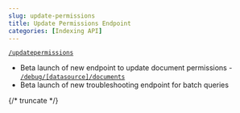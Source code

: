 ```yaml
---
slug: update-permissions
title: Update Permissions Endpoint
categories: [Indexing API]
---
```


  [`/updatepermissions`](https://developers.glean.com/api-reference/indexing/documents/update-document-permissions)
  - Beta launch of new endpoint to update document permissions -
  [`/debug/[datasource]/documents`](https://developers.glean.com/api-reference/indexing/troubleshooting/beta:-get-information-of-a-batch-of-documents)
  - Beta launch of new troubleshooting endpoint for batch queries

  {/* truncate */}